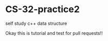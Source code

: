 # CS-32-practice2
self study c++ data structure

Okay this is tutorial and test for pull requests!!
